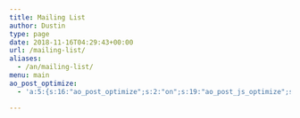 ```yaml
---
title: Mailing List
author: Dustin
type: page
date: 2018-11-16T04:29:43+00:00
url: /mailing-list/
aliases:
  - /an/mailing-list/
menu: main
ao_post_optimize:
  - 'a:5:{s:16:"ao_post_optimize";s:2:"on";s:19:"ao_post_js_optimize";s:2:"on";s:20:"ao_post_css_optimize";s:2:"on";s:12:"ao_post_ccss";s:2:"on";s:16:"ao_post_lazyload";s:2:"on";}'

---
```

<div class="mailgun-list-widget-front mailgun-list-widget-263166d77d86c1592028cf8d2091efdf widget">
  <div class="widget-list-panel result-panel" style="display:none;">
    <span>Thank you for subscribing!</span>
  </div>
</div>